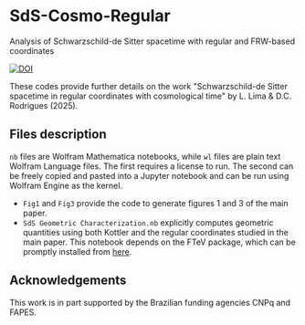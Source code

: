 # SdS-Cosmo-Regular
Analysis of Schwarzschild-de Sitter spacetime with regular and FRW-based coordinates

[![DOI](https://zenodo.org/badge/DOI/10.5281/zenodo.16463461.svg)](https://doi.org/10.5281/zenodo.16463461)

These codes provide further details on the work "Schwarzschild-de Sitter spacetime in regular coordinates with cosmological time" by L. Lima & D.C. Rodrigues (2025).

## Files description

`nb` files are Wolfram Mathematica notebooks, while `wl` files are plain text Wolfram Language files. The first requires a license to run. The second can be freely copied and pasted into a Jupyter notebook and can be run using Wolfram Engine as the kernel. 

* `Fig1` and `Fig3` provide the code to generate figures 1 and 3 of the main paper.
*  `SdS Geometric Characterization.nb` explicitly computes geometric quantities using both Kottler and the regular coordinates studied in the main paper. This notebook depends on the FTeV package, which can be promptly installed from [here](https://github.com/davi-rodrigues/FTeV).

## Acknowledgements
This work is in part supported by the Brazilian funding agencies CNPq and FAPES.
